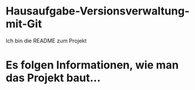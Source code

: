 # Hausaufgabe-Versionsverwaltung-mit-Git

Ich bin die README zum Projekt

# Es folgen Informationen, wie man das Projekt baut...